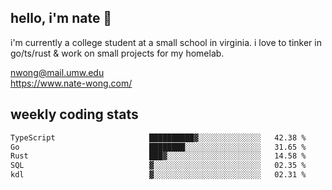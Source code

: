 ## hello, i'm nate 👋
i'm currently a college student at a small school in virginia. i love to tinker in go/ts/rust & work on small projects for my homelab.

nwong@mail.umw.edu <br/>
https://www.nate-wong.com/

## weekly coding stats
<!--START_SECTION:waka-->

```txt
TypeScript                     ██████████▓░░░░░░░░░░░░░░   42.38 %
Go                             ████████░░░░░░░░░░░░░░░░░   31.65 %
Rust                           ███▓░░░░░░░░░░░░░░░░░░░░░   14.58 %
SQL                            ▓░░░░░░░░░░░░░░░░░░░░░░░░   02.35 %
kdl                            ▓░░░░░░░░░░░░░░░░░░░░░░░░   02.31 %
```

<!--END_SECTION:waka-->
